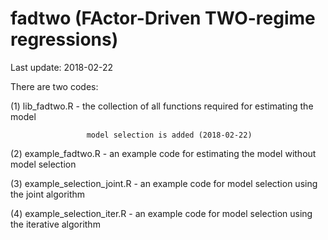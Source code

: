 # fadtwo (FActor-Driven TWO-regime regressions)

Last update: 2018-02-22

There are two codes:

  (1) lib_fadtwo.R - the collection of all functions required for estimating the model 
                     
                     model selection is added (2018-02-22)
  
  (2) example_fadtwo.R - an example code for estimating the model without model selection
  
  (3) example_selection_joint.R - an example code for model selection using the joint algorithm
  
  (4) example_selection_iter.R - an example code for model selection using the iterative algorithm
  
  
